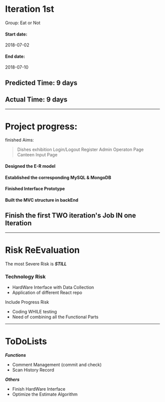 Iteration 1st
=============

Group: Eat or Not

#### Start date: 
2018-07-02
#### End date:
2018-07-10
## Predicted Time: 9 days 
## Actual Time: 9 days
---

Project progress:
=================
finished Aims:
> Dishes exhibition
> Login/Logout Register
> Admin Operaton Page
> Canteen Input Page

#### Designed the E-R model
#### Established the corresponding MySQL & MongoDB
#### Finished Interface Prototype
#### Built the MVC structure in backEnd 

## Finish the first TWO iteration's Job IN one Iteration
---

Risk ReEvaluation
===============
The most Severe Risk is ***STILL*** 
### Technology Risk ###
* HardWare Interface with Data Collection
* Application of different React repo

Include Progress Risk
* Coding WHILE testing
* Need of combining all the Functional Parts
---

ToDoLists
=========

***Functions***
* Comment Management (commit and check)
* Scan History Record

***Others***
* Finish HardWare Interface
* Optimize the Estimate Algorithm
